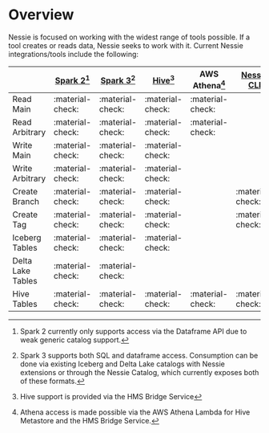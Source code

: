# Overview

Nessie is focused on working with the widest range of tools possible. If a tool creates 
or reads data, Nessie seeks to work with it. Current Nessie integrations/tools include 
the following:

| |[Spark 2](spark.md)[^1]|[Spark 3](spark.md)[^2]|[Hive](hive.md)[^3]|AWS Athena[^4]|[Nessie CLI](cli.md)|
| - | - | - | - | - | - |
|Read Main|:material-check:| :material-check: |:material-check:|:material-check:| |
|Read Arbitrary|:material-check:| :material-check: |:material-check:|:material-check:| |
|Write Main|:material-check:| :material-check: |:material-check:| | |
|Write Arbitrary|:material-check:| :material-check: |:material-check:| | |
|Create Branch| :material-check: | :material-check: | :material-check: | |:material-check:|
|Create Tag| :material-check: | :material-check: | :material-check: | |:material-check:|
|Iceberg Tables|:material-check:|:material-check:|:material-check:| | |
|Delta Lake Tables|:material-check:|:material-check:| | | |
|Hive Tables|:material-check:|:material-check:|:material-check:|:material-check:|:material-check:|

[^1]: Spark 2 currently only supports access via the Dataframe API due to weak generic 
catalog support.
[^2]: Spark 3 supports both SQL and dataframe access. Consumption can be done via existing 
Iceberg and Delta Lake catalogs with Nessie extensions or through the Nessie Catalog, 
which currently exposes both of these formats.
[^3]: Hive support is provided via the HMS Bridge Service
[^4]: Athena access is made possible via the AWS Athena Lambda for Hive Metastore and 
the HMS Bridge Service.